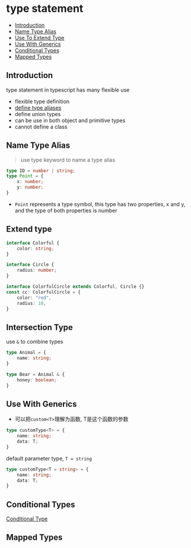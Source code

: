 # type statement

- [Introduction](#introduction)
- [Name Type Alias](#name-type-alias)
- [Use To Extend Type](#use-to-extend-type)
- [Use With Generics](#use-with-generics)
- [Conditional Types](#conditional-types)
- [Mapped Types](#mapped-types)

## Introduction

type statement in typescript has many flexible use

- flexible type definition
- [define type aliases]()
- define union types
- can be use in both object and primitive types
- cannot define a class

## Name Type Alias

> use type keyword to name a type alias

```ts
type ID = number | string;
type Point = {
    x: number;
    y: number;
}
```

- `Point` represents a type symbol, this type has two properties, x and y, and the type of both properties is number

## Extend type

```ts
interface Colorful {
    color: string;
}

interface Circle {
    radius: number;
}

interface ColorfulCircle extends Colorful, Circle {}
const cc: ColorfulCircle = {
    color: "red",
    radius: 10,
}
```

## Intersection Type

use `&` to combine types

```ts
type Animal = {
    name: string;
}

type Bear = Animal & {
    honey: boolean;
}
```

## Use With Generics

- 可以把`custom<T>`理解为函数, T是这个函数的参数

```ts
type customType<T> = {
    name: string;
    data: T;
}
```

default parameter type, `T = string`

```ts
type customType<T = string> = {
    name: string;
    data: T;
}
```

## Conditional Types

[Conditional Type](typescript-condition-type.md)

## Mapped Types


